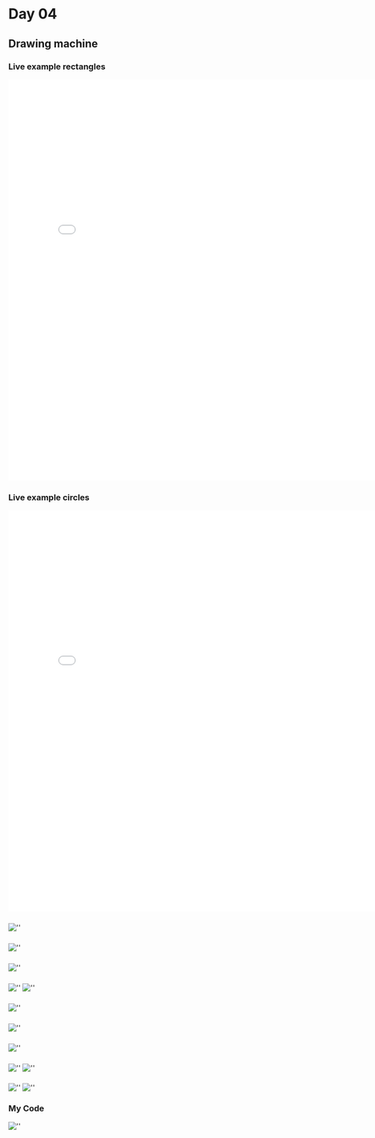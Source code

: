 # Day 04

## Drawing machine

### Live example rectangles
<iframe src="../../p5js/Day4/index.html" width="800" height="800" frameborder="0" allow="autoplay; fullscreen; picture-in-picture" allowfullscreen></iframe>

### Live example circles
<iframe src="../../p5js/Day4/indexc.html" width="800" height="800" frameborder="0" allow="autoplay; fullscreen; picture-in-picture" allowfullscreen></iframe>

###
![''](../../assets/images/day4/codec.JPG)

###
![''](../../assets/images/day4/try1.JPG)

###
![''](../../assets/images/day4/try3.JPG)

###
![''](../../assets/images/day4/try4.JPG)
![''](../../assets/images/day4/codediameter.JPG)

###
![''](../../assets/images/day4/try5.JPG)

###
![''](../../assets/images/day4/try7.JPG)

###
![''](../../assets/images/day4/try8.JPG)

###
![''](../../assets/images/day4/try10.JPG)
![''](../../assets/images/day4/coderec.JPG)

###
![''](../../assets/images/day4/try11.JPG)
![''](../../assets/images/day4/codeink.JPG)


### My Code
![''](../../assets/images/day4/code.JPG)